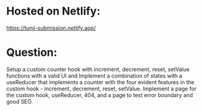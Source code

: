 # Hosted on Netlify:

https://tunji-submission.netlify.app/

# Question:

Setup a custom counter hook with increment, decrement, reset, setValue functions with
a valid UI and Implement a combination of states with a useReducer that implements a
counter with the four evident features in the custom hook - increment, decrement, reset,
setValue. Implement a page for the custom hook, useReducer, 404, and a page to test
error boundary and good SEO.
